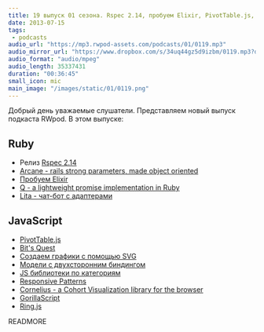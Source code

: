 ```yaml
---
title: 19 выпуск 01 сезона. Rspec 2.14, пробуем Elixir, PivotTable.js, GorillaScript и прочее
date: 2013-07-15
tags:
 - podcasts
audio_url: "https://mp3.rwpod-assets.com/podcasts/01/0119.mp3"
audio_mirror_url: "https://www.dropbox.com/s/34uq44gz5d9izbm/0119.mp3?dl=1"
audio_format: "audio/mpeg"
audio_length: 35337431
duration: "00:36:45"
small_icon: mic
main_image: "/images/static/01/0119.png"
---
```


Добрый день уважаемые слушатели. Представляем новый выпуск подкаста RWpod. В этом выпуске:

## Ruby

 - Релиз [Rspec 2.14](http://myronmars.to/n/dev-blog/2013/07/rspec-2-14-is-released)
 - [Arcane - rails strong parameters, made object oriented](https://github.com/cloudsdaleapp/arcane)
 - [Пробуем Elixir](http://tryelixir.org/)
 - [Q - a lightweight promise implementation in Ruby](https://github.com/jclem/q-defer)
 - [Lita - чат-бот с адаптерами](http://jimmycuadra.github.io/lita/)

## JavaScript

 - [PivotTable.js](https://github.com/nicolaskruchten/pivottable)
 - [Bit's Quest](http://bitsquest.bitbucket.org/index.html)
 - [Создаем графики с помощью SVG](http://rvlasveld.github.io/blog/2013/07/02/creating-interactive-graphs-with-svg-part-1/)
 - [Модели с двухсторонним биндингом](http://iugojs.com/)
 - [JS библиотеки по категориям](http://www.javascriptoo.com/)
 - [Responsive Patterns](http://bradfrost.github.io/this-is-responsive/patterns.html)
 - [Cornelius - a Cohort Visualization library for the browser](http://restorando.github.io/cornelius/)
 - [GorillaScript](http://ckknight.github.io/gorillascript/)
 - [Ring.js](http://ringjs.neoname.eu/)

READMORE
